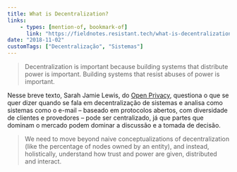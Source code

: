 ```yaml
---
title: What is Decentralization?
links:
    - types: [mention-of, bookmark-of]
      link: "https://fieldnotes.resistant.tech/what-is-decentralization/"
date: "2018-11-02"
customTags: ["Decentralização", "Sistemas"]
---
```


> Decentralization is important because building systems that distribute power is important. Building systems that resist abuses of power is important.

Nesse breve texto, Sarah Jamie Lewis, do [Open Privacy](https://openprivacy.ca/), questiona o que se quer dizer quando se fala em decentralização de sistemas e analisa como sistemas como o e-mail – baseado em protocolos abertos, com diversidade de clientes e provedores – pode ser centralizado, já que partes que dominam o mercado podem dominar a discussão e a tomada de decisão.

> We need to move beyond naive conceptualizations of decentralization (like the percentage of nodes owned by an entity), and instead, holistically, understand how trust and power are given, distributed and interact.
